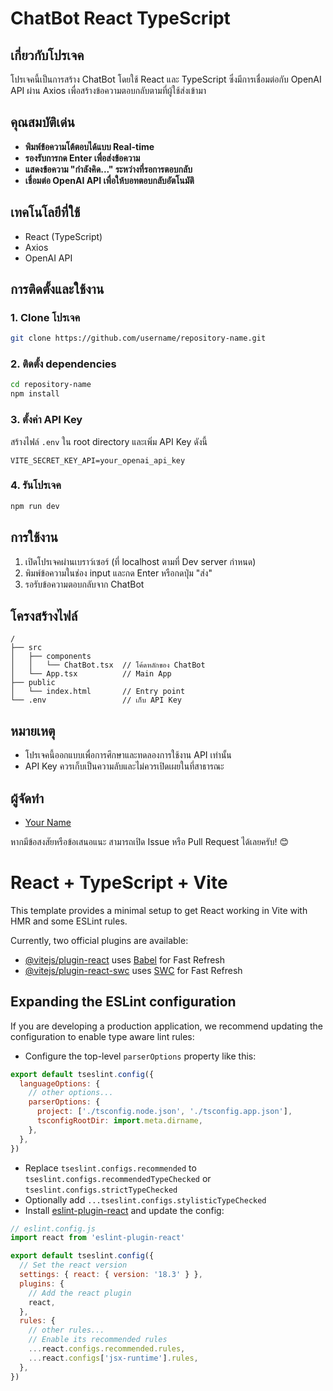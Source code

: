 # ChatBot React TypeScript

## เกี่ยวกับโปรเจค
โปรเจคนี้เป็นการสร้าง ChatBot โดยใช้ React และ TypeScript ซึ่งมีการเชื่อมต่อกับ OpenAI API ผ่าน Axios เพื่อสร้างข้อความตอบกลับตามที่ผู้ใช้ส่งเข้ามา

## คุณสมบัติเด่น
- **พิมพ์ข้อความโต้ตอบได้แบบ Real-time**
- **รองรับการกด Enter เพื่อส่งข้อความ**
- **แสดงข้อความ "กำลังคิด..." ระหว่างที่รอการตอบกลับ**
- **เชื่อมต่อ OpenAI API เพื่อให้บอทตอบกลับอัตโนมัติ**

## เทคโนโลยีที่ใช้
- React (TypeScript)
- Axios
- OpenAI API

## การติดตั้งและใช้งาน
### 1. Clone โปรเจค
```bash
git clone https://github.com/username/repository-name.git
```

### 2. ติดตั้ง dependencies
```bash
cd repository-name
npm install
```

### 3. ตั้งค่า API Key
สร้างไฟล์ `.env` ใน root directory และเพิ่ม API Key ดังนี้
```
VITE_SECRET_KEY_API=your_openai_api_key
```

### 4. รันโปรเจค
```bash
npm run dev
```

## การใช้งาน
1. เปิดโปรเจคผ่านเบราว์เซอร์ (ที่ localhost ตามที่ Dev server กำหนด)
2. พิมพ์ข้อความในช่อง input และกด Enter หรือกดปุ่ม "ส่ง"
3. รอรับข้อความตอบกลับจาก ChatBot

## โครงสร้างไฟล์
```
/
├── src
│   ├── components
│   │   └── ChatBot.tsx  // โค้ดหลักของ ChatBot
│   └── App.tsx          // Main App
├── public
│   └── index.html       // Entry point
└── .env                 // เก็บ API Key
```

## หมายเหตุ
- โปรเจคนี้ออกแบบเพื่อการศึกษาและทดลองการใช้งาน API เท่านั้น
- API Key ควรเก็บเป็นความลับและไม่ควรเปิดเผยในที่สาธารณะ

## ผู้จัดทำ
- [Your Name](https://github.com/Kanthorn-wo)

หากมีข้อสงสัยหรือข้อเสนอแนะ สามารถเปิด Issue หรือ Pull Request ได้เลยครับ! 😊

# React + TypeScript + Vite

This template provides a minimal setup to get React working in Vite with HMR and some ESLint rules.

Currently, two official plugins are available:

- [@vitejs/plugin-react](https://github.com/vitejs/vite-plugin-react/blob/main/packages/plugin-react/README.md) uses [Babel](https://babeljs.io/) for Fast Refresh
- [@vitejs/plugin-react-swc](https://github.com/vitejs/vite-plugin-react-swc) uses [SWC](https://swc.rs/) for Fast Refresh

## Expanding the ESLint configuration

If you are developing a production application, we recommend updating the configuration to enable type aware lint rules:

- Configure the top-level `parserOptions` property like this:

```js
export default tseslint.config({
  languageOptions: {
    // other options...
    parserOptions: {
      project: ['./tsconfig.node.json', './tsconfig.app.json'],
      tsconfigRootDir: import.meta.dirname,
    },
  },
})
```

- Replace `tseslint.configs.recommended` to `tseslint.configs.recommendedTypeChecked` or `tseslint.configs.strictTypeChecked`
- Optionally add `...tseslint.configs.stylisticTypeChecked`
- Install [eslint-plugin-react](https://github.com/jsx-eslint/eslint-plugin-react) and update the config:

```js
// eslint.config.js
import react from 'eslint-plugin-react'

export default tseslint.config({
  // Set the react version
  settings: { react: { version: '18.3' } },
  plugins: {
    // Add the react plugin
    react,
  },
  rules: {
    // other rules...
    // Enable its recommended rules
    ...react.configs.recommended.rules,
    ...react.configs['jsx-runtime'].rules,
  },
})
```
